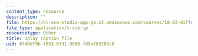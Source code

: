 ```yaml
---
content_type: resource
description: ''
file: https://ol-ocw-studio-app-qa.s3.amazonaws.com/courses/18-03-differential-equations-spring-2010/0740df9b703367319800fd5af63789c0_rZ3-nFV6l8w.srt
file_type: application/x-subrip
resourcetype: Other
title: 3play caption file
uid: 0740df9b-7033-6731-9800-fd5af63789c0
---
```


